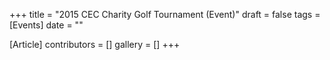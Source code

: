 +++
title = "2015 CEC Charity Golf Tournament (Event)"
draft = false
tags = [Events]
date = ""

[Article]
contributors = []
gallery = []
+++